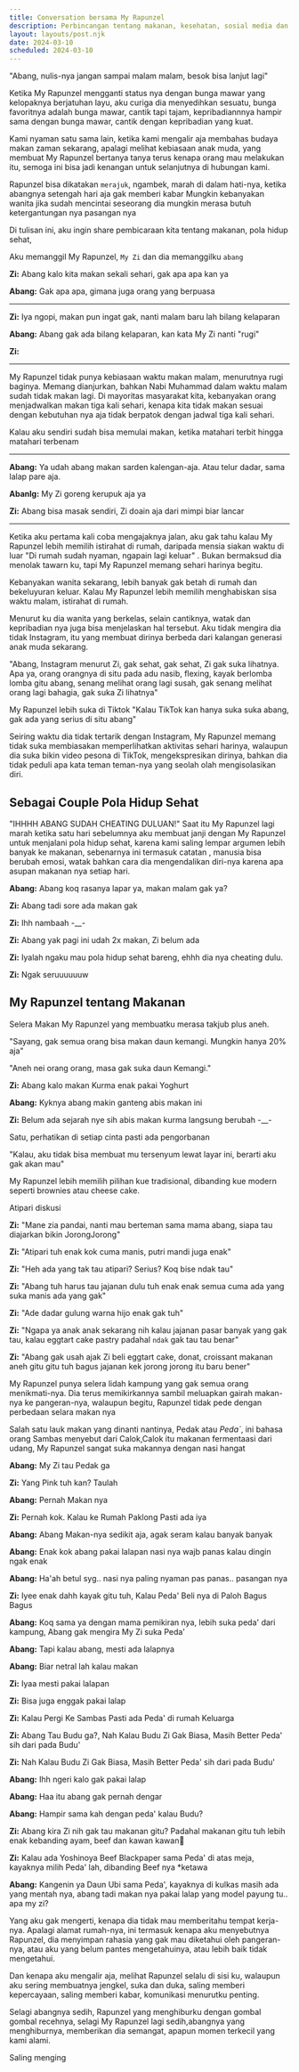 ```yaml
---
title: Conversation bersama My Rapunzel
description: Perbincangan tentang makanan, kesehatan, sosial media dan budaya muda.
layout: layouts/post.njk
date: 2024-03-10
scheduled: 2024-03-10
---
```


"Abang, nulis-nya jangan sampai malam malam, besok bisa lanjut lagi"

Ketika My Rapunzel mengganti status nya dengan bunga mawar yang kelopaknya berjatuhan layu, aku curiga dia menyedihkan sesuatu, bunga favoritnya adalah bunga mawar, cantik tapi tajam, kepribadiannnya hampir sama dengan bunga mawar, cantik dengan kepribadian yang kuat.

Kami nyaman satu sama lain, ketika kami mengalir aja membahas budaya makan zaman sekarang, apalagi melihat kebiasaan anak muda, yang membuat My Rapunzel bertanya tanya terus kenapa orang mau melakukan itu, semoga ini bisa jadi kenangan untuk selanjutnya di hubungan kami.

Rapunzel bisa dikatakan `merajuk`, ngambek, marah di dalam hati-nya, ketika abangnya setengah hari aja gak memberi kabar
Mungkin kebanyakan wanita jika sudah mencintai seseorang
dia mungkin merasa butuh ketergantungan nya pasangan nya

Di tulisan ini, aku ingin share pembicaraan kita tentang makanan, pola hidup sehat,

Aku memanggil My Rapunzel, `My Zi` dan dia memanggilku `abang`

**Zi:** Abang kalo kita makan sekali sehari, gak apa apa kan ya

**Abang:** Gak apa apa, gimana juga orang yang berpuasa

---

**Zi:** Iya ngopi, makan pun ingat gak, nanti malam baru lah bilang kelaparan

**Abang:** Abang gak ada bilang kelaparan, kan kata My Zi nanti "rugi"

**Zi:**

---

My Rapunzel tidak punya kebiasaan waktu makan malam, menurutnya rugi baginya. Memang dianjurkan, bahkan Nabi Muhammad dalam waktu malam sudah tidak makan lagi. Di mayoritas masyarakat kita, kebanyakan orang menjadwalkan makan tiga kali sehari, kenapa kita tidak makan sesuai dengan kebutuhan nya aja tidak berpatok dengan jadwal tiga kali sehari.

Kalau aku sendiri sudah bisa memulai makan, ketika matahari terbit hingga matahari terbenam

---

**Abang:** Ya udah abang makan sarden kalengan-aja. Atau telur dadar, sama lalap pare aja.

**Abanlg:** My Zi goreng kerupuk aja ya

**Zi:** Abang bisa masak sendiri, Zi doain aja dari mimpi biar lancar

---

Ketika aku pertama kali coba mengajaknya jalan, aku gak tahu kalau My Rapunzel lebih memilih istirahat di rumah, daripada mensia siakan waktu di luar "Di rumah sudah nyaman, ngapain lagi keluar" . Bukan bermaksud dia menolak tawarn ku, tapi My Rapunzel memang sehari harinya begitu.

Kebanyakan wanita sekarang, lebih banyak gak betah di rumah dan bekeluyuran keluar. Kalau My Rapunzel lebih memilih menghabiskan sisa waktu malam, istirahat di rumah.

Menurut ku dia wanita yang berkelas, selain cantiknya, watak dan kepribadian nya juga bisa menjelaskan hal tersebut. Aku tidak mengira dia tidak Instagram, itu yang membuat dirinya berbeda dari kalangan generasi anak muda sekarang.

"Abang, Instagram menurut Zi, gak sehat, gak sehat, Zi gak suka lihatnya. Apa ya, orang orangnya di situ pada adu nasib, flexing, kayak berlomba lomba gitu abang, senang melihat orang lagi susah, gak senang melihat orang lagi bahagia, gak suka Zi lihatnya"

My Rapunzel lebih suka di Tiktok "Kalau TikTok kan hanya suka suka abang, gak ada yang serius di situ abang"

Seiring waktu dia tidak tertarik dengan Instagram, My Rapunzel memang tidak suka membiasakan memperlihatkan aktivitas sehari harinya, walaupun dia suka bikin video pesona di TikTok, mengekspresikan dirinya, bahkan dia tidak peduli apa kata teman teman-nya yang seolah olah mengisolasikan diri.

## Sebagai Couple Pola Hidup Sehat

"IHHHH ABANG SUDAH CHEATING DULUAN!" Saat itu My Rapunzel lagi marah ketika satu hari sebelumnya aku membuat janji dengan My Rapunzel untuk menjalani pola hidup sehat, karena kami saling lempar argumen lebih banyak ke makanan, sebenarnya ini termasuk catatan , manusia bisa berubah emosi, watak bahkan cara dia mengendalikan diri-nya karena apa asupan makanan nya setiap hari.

**Abang:** Abang koq rasanya lapar ya, makan malam gak ya?

**Zi:** Abang tadi sore ada makan gak

**Zi:** Ihh nambaah -__-

**Zi:** Abang yak pagi ini udah 2x makan, Zi belum ada

**Zi:** Iyalah ngaku mau pola hidup sehat bareng, ehhh dia nya cheating dulu.

**Zi:** Ngak seruuuuuuw


## My Rapunzel tentang Makanan

Selera Makan My Rapunzel yang membuatku merasa takjub plus aneh.

"Sayang, gak semua orang bisa makan daun kemangi. Mungkin hanya 20% aja"

"Aneh nei orang orang, masa gak suka daun Kemangi."

**Zi:** Abang kalo makan Kurma enak pakai Yoghurt

**Abang:** Kyknya abang makin ganteng abis makan ini

**Zi:** Belum ada sejarah nye sih abis makan kurma langsung berubah -__-

Satu, perhatikan di setiap cinta pasti ada pengorbanan

"Kalau, aku tidak bisa membuat mu tersenyum lewat layar ini, berarti aku gak akan mau"

My Rapunzel lebih memilih pilihan kue tradisional, dibanding kue modern seperti brownies atau cheese cake.

Atipari diskusi

**Zi:** "Mane zia pandai, nanti mau berteman sama mama abang, siapa tau diajarkan bikin JorongJorong"

**Zi:** "Atipari tuh enak kok cuma manis, putri mandi juga enak"

**Zi:** "Heh ada yang tak tau atipari? Serius? Koq bise ndak tau"

**Zi:** "Abang tuh harus tau jajanan dulu tuh enak enak semua cuma ada yang suka manis ada yang gak"

**Zi:** "Ade dadar gulung warna hijo enak gak tuh"

**Zi:** "Ngapa ya anak anak sekarang nih kalau jajanan pasar banyak yang gak tau, kalau eggtart cake pastry padahal `ndak` gak tau tau benar"

**Zi:** "Abang gak usah ajak Zi beli eggtart cake, donat, croissant makanan aneh gitu gitu tuh bagus jajanan kek jorong jorong itu baru bener"

My Rapunzel punya selera lidah kampung yang gak semua orang menikmati-nya. Dia terus memikirkannya sambil meluapkan gairah makan-nya ke pangeran-nya, walaupun begitu, Rapunzel tidak pede dengan perbedaan selara makan nya

Salah satu lauk makan yang dinanti nantinya, Pedak atau *Peda`*, ini bahasa orang Sambas menyebut dari Calok,Calok itu makanan fermentaasi dari udang, My Rapunzel sangat suka makannya dengan nasi hangat

**Abang:** My Zi tau Pedak ga

**Zi:** Yang Pink tuh kan? Taulah

**Abang:** Pernah Makan nya

**Zi:** Pernah kok. Kalau ke Rumah Paklong Pasti ada iya

**Abang:** Abang Makan-nya sedikit aja, agak seram kalau banyak banyak

**Abang:** Enak kok abang pakai lalapan nasi nya wajb panas kalau dingin ngak enak

**Abang:** Ha'ah betul syg.. nasi nya paling nyaman pas panas.. pasangan nya

**Zi:** Iyee enak dahh kayak gitu tuh, Kalau Peda' Beli nya di Paloh Bagus Bagus

**Abang:** Koq sama ya dengan mama pemikiran nya, lebih suka peda' dari kampung, Abang gak mengira My Zi suka Peda'

**Abang:** Tapi kalau abang, mesti ada lalapnya

**Abang:** Biar netral lah kalau makan

**Zi:** Iyaa mesti pakai lalapan

**Zi:** Bisa juga enggak pakai lalap

**Zi:** Kalau Pergi Ke Sambas Pasti ada Peda' di rumah Keluarga

**Zi:** Abang Tau Budu ga?, Nah Kalau Budu Zi Gak Biasa, Masih Better Peda' sih dari pada Budu'

**Zi:** Nah Kalau Budu Zi Gak Biasa, Masih Better Peda' sih dari pada Budu'

**Abang:** Ihh ngeri kalo gak pakai lalap

**Abang:** Haa itu abang gak pernah dengar

**Abang:** Hampir sama kah dengan peda' kalau Budu?

**Zi:** Abang kira Zi nih gak tau makanan gitu? Padahal makanan gitu tuh lebih enak kebanding ayam, beef dan kawan kawan🥲

**Zi:** Kalau ada Yoshinoya Beef Blackpaper sama Peda' di atas meja, kayaknya milih Peda' lah, dibanding Beef nya *ketawa

**Abang:** Kangenin ya Daun Ubi sama Peda', kayaknya di kulkas masih ada yang mentah nya, abang tadi makan nya pakai lalap yang model payung tu.. apa my zi?

Yang aku gak mengerti, kenapa dia tidak mau memberitahu tempat kerja-nya. Apalagi alamat rumah-nya, ini termasuk kenapa aku menyebutnya Rapunzel, dia menyimpan rahasia yang gak mau diketahui oleh pangeran-nya, atau aku yang belum pantes mengetahuinya, atau lebih baik tidak mengetahui.

Dan kenapa aku mengalir aja, melihat Rapunzel selalu di sisi ku, walaupun aku sering membuatnya jengkel, suka dan duka, saling memberi kepercayaan, saling memberi kabar, komunikasi menurutku penting.

Selagi abangnya sedih, Rapunzel yang menghiburku dengan gombal gombal recehnya, selagi My Rapunzel lagi sedih,abangnya yang menghiburnya, memberikan dia semangat, apapun momen terkecil yang kami alami.

Saling menging




